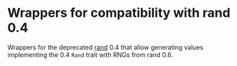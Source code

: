 # Wrappers for compatibility with rand 0.4

Wrappers for the deprecated [rand](https://crates.io/crates/rand) 0.4 that allow generating values
implementing the 0.4 `Rand` trait with RNGs from rand 0.6.

